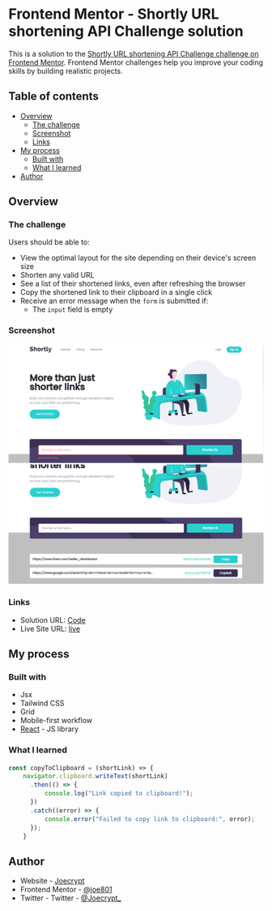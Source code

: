 # Frontend Mentor - Shortly URL shortening API Challenge solution

This is a solution to the [Shortly URL shortening API Challenge challenge on Frontend Mentor](https://www.frontendmentor.io/challenges/url-shortening-api-landing-page-2ce3ob-G). Frontend Mentor challenges help you improve your coding skills by building realistic projects. 

## Table of contents

- [Overview](#overview)
  - [The challenge](#the-challenge)
  - [Screenshot](#screenshot)
  - [Links](#links)
- [My process](#my-process)
  - [Built with](#built-with)
  - [What I learned](#what-i-learned)
- [Author](#author)

## Overview

### The challenge

Users should be able to:

- View the optimal layout for the site depending on their device's screen size
- Shorten any valid URL
- See a list of their shortened links, even after refreshing the browser
- Copy the shortened link to their clipboard in a single click
- Receive an error message when the `form` is submitted if:
  - The `input` field is empty

### Screenshot

![](./src/images/short1.png)
![](./src/images/short.png)

### Links

- Solution URL: [Code](https://github.com/joe801/Shortly)
- Live Site URL: [live](https://shortly.joecrypt.repl.co/)

## My process

### Built with

- Jsx
- Tailwind CSS
- Grid
- Mobile-first workflow
- [React](https://reactjs.org/) - JS library

### What I learned

```js
const copyToClipboard = (shortLink) => {
    navigator.clipboard.writeText(shortLink)
      .then(() => {
          console.log("Link copied to clipboard!");
      })
      .catch((error) => {
          console.error("Failed to copy link to clipboard:", error);
      });
    }
```

## Author

- Website - [Joecrypt](https://www.joecrypt.ml)
- Frontend Mentor - [@joe801](https://www.frontendmentor.io/profile/joe801)
- Twitter - Twitter - [@Joecrypt_](https://www.twitter.com/Joecrypt_)
